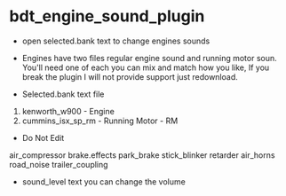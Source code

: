 # bdt_engine_sound_plugin
- open selected.bank text to change engines sounds
- Engines have two files regular engine sound and running motor soun. You'll need one of each you can mix and match how you like, If you break the plugin I will not provide support just redownload. 


- Selected.bank text file

1. kenworth_w900 - Engine
2. cummins_isx_sp_rm - Running Motor - RM

- Do Not Edit 

air_compressor
brake.effects
park_brake
stick_blinker
retarder
air_horns
road_noise
trailer_coupling

- sound_level text you can change the volume
